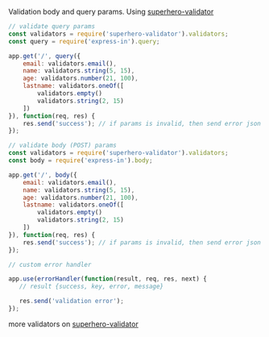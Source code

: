 Validation body and query params. Using [superhero-validator](https://github.com/matroskin13/superhero-validator)


```js
// validate query params
const validators = require('superhero-validator').validators;
const query = require('express-in').query;

app.get('/', query({
    email: validators.email(),
    name: validators.string(5, 15),
    age: validators.number(21, 100),
    lastname: validators.oneOf([
        validators.empty()
        validators.string(2, 15)
    ])
}), function(req, res) {
    res.send('success'); // if params is invalid, then send error json
});

// validate body (POST) params
const validators = require('superhero-validator').validators;
const body = require('express-in').body;

app.get('/', body({
    email: validators.email(),
    name: validators.string(5, 15),
    age: validators.number(21, 100),
    lastname: validators.oneOf([
        validators.empty()
        validators.string(2, 15)
    ])
}), function(req, res) {
    res.send('success'); // if params is invalid, then send error json
});

// custom error handler

app.use(errorHandler(function(result, req, res, next) {
   // result {success, key, error, message}

   res.send('validation error');
});

```

more validators on [superhero-validator](https://github.com/matroskin13/superhero-validator)